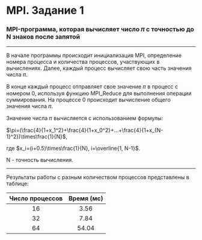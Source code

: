 # MPI. Задание 1

### MPI-программа, которая вычисляет число 𝜋 с точностью до N знаков после запятой

---

В начале программы происходит инициализация MPI, определение номера процесса и количества процессов, участвующих в вычислениях. Далее, каждый процесс вычисляет свою часть значения числа 𝜋.

В конце каждый процесс отправляет свое значение 𝜋 в процесс с номером 0, используя функцию MPI_Reduce для выполнения операции суммирования. На процессе 0 происходит вычисление общего значения числа 𝜋.

Значение числа 𝜋 вычисляется с использованием формулы:

$\pi=(\frac{4}{1+x_1^2}+\frac{4}{1+x_0^2}+...+\frac{4}{1+x_{N-1}^2})\times\frac{1}{N}$,

где $x_i=(i+0.5)\times\frac{1}{N}, i=\overline{1, N-1}$.

N - точность вычисления.

---

Результаты работы с разным количеством процессов представлены в таблице:

| Число процессов | Время (мс) |
| :-------------: | :--------: |
|       16        |    3.56    |
|       32        |    7.84    |
|       64        |   54.04    |
